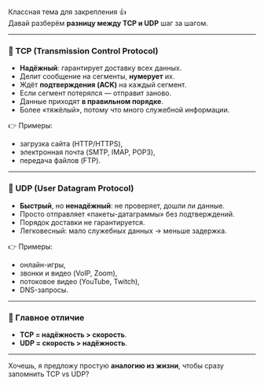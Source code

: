 Классная тема для закрепления 👍  
Давай разберём **разницу между TCP и UDP** шаг за шагом.

---
### 🔹 TCP (Transmission Control Protocol)
- **Надёжный**: гарантирует доставку всех данных.
- Делит сообщение на сегменты, **нумерует** их.
- Ждёт **подтверждения (ACK)** на каждый сегмент.
- Если сегмент потерялся — отправит заново.
- Данные приходят **в правильном порядке**.
- Более «тяжёлый», потому что много служебной информации.

👉 Примеры:
- загрузка сайта (HTTP/HTTPS),
- электронная почта (SMTP, IMAP, POP3),
- передача файлов (FTP).

---

### 🔹 UDP (User Datagram Protocol)

- **Быстрый**, но **ненадёжный**: не проверяет, дошли ли данные.
- Просто отправляет «пакеты-датаграммы» без подтверждений.
- Порядок доставки не гарантируется.
- Легковесный: мало служебных данных → меньше задержка.

👉 Примеры:
- онлайн-игры,
- звонки и видео (VoIP, Zoom),
- потоковое видео (YouTube, Twitch),
- DNS-запросы.

---
### 📌 Главное отличие
- **TCP = надёжность > скорость**.
- **UDP = скорость > надёжность**.
---

Хочешь, я предложу простую **аналогию из жизни**, чтобы сразу запомнить TCP vs UDP?